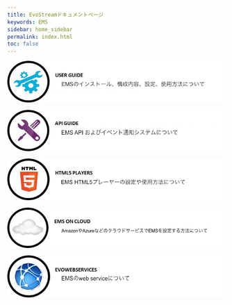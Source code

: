 ```yaml
---
title: EvoStreamドキュメントページ
keywords: EMS
sidebar: home_sidebar
permalink: index.html
toc: false
---
```


<a href="userguide_overview.html"><img src="images/home/userguide-j.jpg"></a>

<a href="overview.html"><img src="images/home/api-j.jpg"></a>

<a href="html5players_ersoverview.html"><img src="images/home/html5-j.jpg"></a>

<a href="emscloud_overview.html"><img src="images/home/emsoncloud-j.jpg"></a>

<a href="evowebservices_overview.html"><img src="images/home/evowebservices-j.jpg"></a>

